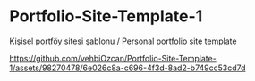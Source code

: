 # Portfolio-Site-Template-1
Kişisel portföy sitesi şablonu / Personal portfolio site template

https://github.com/vehbiOzcan/Portfolio-Site-Template-1/assets/98270478/6e026c8a-c696-4f3d-8ad2-b749cc53cd7d

